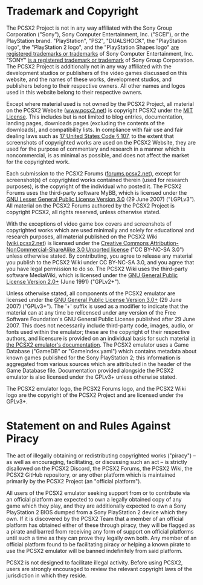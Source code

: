 # Trademark and Copyright

The PCSX2 Project is not in any way affiliated with the Sony Group Corporation ("Sony"), Sony Computer Entertainment, Inc. ("SCEI"), or the PlayStation brand. "PlayStation", "PS2", "DUALSHOCK", the "PlayStation logo", the "PlayStation 2 logo", and the "PlayStation Shapes logo" [are registered trademarks or trademarks](https://www.playstation.com/en-us/legal/copyright-and-trademark-notice/) of Sony Computer Entertainment, Inc. "SONY" [is a registered trademark or trademark](https://www.playstation.com/en-us/legal/copyright-and-trademark-notice/) of Sony Group Corporation. The PCSX2 Project is additionally not in any way affiliated with the development studios or publishers of the video games discussed on this website, and the names of these works, development studios, and publishers belong to their respective owners. All other names and logos used in this website belong to their respective owners.

Except where material used is not owned by the PCSX2 Project, all material on the PCSX2 Website (www.pcsx2.net) is copyright PCSX2 under the [MIT License](https://mit-license.org/). This includes but is not limited to blog entries, documentation, landing pages, downloads pages (excluding the contents of the downloads), and compatibility lists. In compliance with fair use and fair dealing laws such as [17 United States Code § 107](https://www.law.cornell.edu/uscode/text/17/107), to the extent that screenshots of copyrighted works are used on the PCSX2 Website, they are used for the purpose of commentary and research in a manner which is noncommercial, is as minimal as possible, and does not affect the market for the copyrighted work.

Each submission to the PCSX2 Forums ([forums.pcsx2.net](https://forums.pcsx2.net/)), except for screenshot(s) of copyrighted works contained therein (used for research purposes), is the copyright of the individual who posted it. The PCSX2 Forums uses the third-party software MyBB, which is licensed under the [GNU Lesser General Public License Version 3.0](https://www.gnu.org/licenses/lgpl-3.0.html) (29 June 2007) ("LGPLv3"). All material on the PCSX2 Forums authored by the PCSX2 Project is copyright PCSX2, all rights reserved, unless otherwise stated.

With the exceptions of video game box covers and screenshots of copyrighted works which are used minimally and solely for educational and research purposes, all material published on the PCSX2 Wiki ([wiki.pcsx2.net](https://wiki.pcsx2.net/Main_Page)) is licensed under the [Creative Commons Attribution-NonCommercial-ShareAlike 3.0 Unported license](https://creativecommons.org/licenses/by-nc-sa/3.0/) ("CC BY-NC-SA 3.0") unless otherwise stated. By contributing, you agree to release any material you publish to the PCSX2 Wiki under CC BY-NC-SA 3.0, and you agree that you have legal permission to do so. The PCSX2 Wiki uses the third-party software MediaWiki, which is licensed under the [GNU General Public License Version 2.0+](https://www.gnu.org/licenses/old-licenses/gpl-2.0.html) (June 1991) ("GPLv2+").

Unless otherwise stated, all components of the PCSX2 emulator are licensed under the [GNU General Public License Version 3.0+](https://www.gnu.org/licenses/gpl-3.0.en.html) (29 June 2007) ("GPLv3+"). The '+' suffix is used as a modifier to indicate that the material can at any time be relicensed under any version of the Free Software Foundation's GNU General Public License published after 29 June 2007. This does not necessarily include third-party code, images, audio, or fonts used within the emulator; these are the copyright of their respective authors, and licensure is provided on an individual basis for such material [in the PCSX2 emulator's documentation](https://github.com/PCSX2/pcsx2/blob/master/bin/docs/ThirdPartyLicenses.html). The PCSX2 emulator uses a Game Database ("GameDB" or "GameIndex.yaml") which contains metadata about known games published for the Sony PlayStation 2; this information is aggregated from various sources which are attributed in the header of the Game Database file. Documentation provided alongside the PCSX2 emulator is also licensed under the GPLv3+ unless otherwise stated.

The PCSX2 emulator logo, the PCSX2 Forums logo, and the PCSX2 Wiki logo are the copyright of the PCSX2 Project and are licensed under the GPLv3+.

# Statement on and Rules Against Piracy

The act of illegally obtaining or redistributing copyrighted works ("piracy") – as well as encouraging, facilitating, or discussing such an act – is strictly disallowed on the PCSX2 Discord, the PCSX2 Forums, the PCSX2 Wiki, the PCSX2 GitHub repository, or any other platform which is maintained primarily by the PCSX2 Project (an "official platform").

All users of the PCSX2 emulator seeking support from or to contribute via an official platform are expected to own a legally obtained copy of any game which they play, and they are additionally expected to own a Sony PlayStation 2 BIOS dumped from a Sony PlayStation 2 device which they own. If it is discovered by the PCSX2 Team that a member of an official platform has obtained either of these through piracy, they will be flagged as a pirate and barred from receiving any form of support on official platforms until such a time as they can prove they legally own both. Any member of an official platform found to be facilitating piracy _or_ helping a known pirate to use the PCSX2 emulator will be banned indefinitely from said platform.

PCSX2 is not designed to facilitate illegal activity. Before using PCSX2, users are strongly encouraged to review the relevant copyright laws of the jurisdiction in which they reside.
